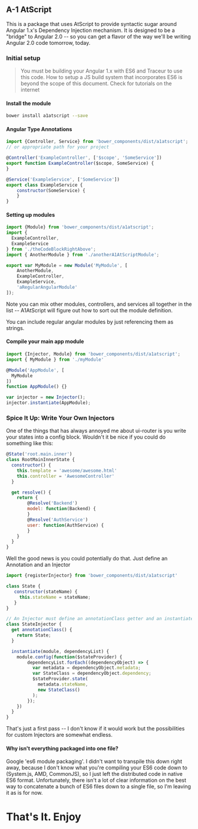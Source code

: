 ## A-1 AtScript

This is a package that uses AtScript to provide syntactic sugar around Angular 1.x's Dependency Injection mechanism. It is designed to be a "bridge" to Angular 2.0  -- so you can get a flavor of the way we'll be writing Angular 2.0 code tomorrow, today.


### Initial setup

> You must be building your Angular 1.x with ES6 and Traceur to use this code. How to setup a JS build system that incorporates ES6 is beyond the scope of this document. Check for tutorials on the internet

#### Install the module

```bash
bower install a1atscript --save
```

#### Angular Type Annotations

```javascript
import {Controller, Service} from 'bower_components/dist/a1atscript';
// or appropriate path for your project

@Controller('ExampleController', ['$scope', 'SomeService'])
export function ExampleController($scope, SomeService) {
}

@Service('ExampleService', ['SomeService'])
export class ExampleService {
	constructor(SomeService) {
	}
}
```

#### Setting up modules


```javascript
import {Module} from 'bower_components/dist/a1atscript';
import {
  ExampleController,
  ExampleService
} from './theCodeBlockRightAbove';
import { AnotherModule } from './anotherA1AtScriptModule';

export var MyModule = new Module('MyModule', [
	AnotherModule,
	ExampleController,
	ExampleService,
	'aRegularAngularModule'
]);
```

Note you can mix other modules, controllers, and services all together in the list -- A1AtScript will figure out how to sort out the module definition.

You can include regular angular modules by just referencing them as strings.

#### Compile your main app module

```javascript
import {Injector, Module} from 'bower_components/dist/a1atscript';
import { MyModule } from './myModule'

@Module('AppModule', [
  MyModule
])
function AppModule() {}

var injector = new Injector();
injector.instantiate(AppModule);
```

### Spice It Up: Write Your Own Injectors

One of the things that has always annoyed me about ui-router is you write your states into a config block. Wouldn't it be nice if you could do something like this:

```javascript
@State('root.main.inner')
class RootMainInnerState {
  constructor() {
    this.template = 'awesome/awesome.html'
    this.controller = 'AwesomeController'
  }

  get resolve() {
  	return {
  		@Resolve('Backend')
  		model: function(Backend) {
  		}
  		@Resolve('AuthService')
  		user: function(AuthService) {
  		}
  	}
  }
}
```

Well the good news is you could potentially do that. Just define an Annotation and an Injector

```javascript
import {registerInjector} from 'bower_components/dist/a1atscript'

class State {
   constructor(stateName) {
     this.stateName = stateName;
   }
}

// An Injector must define an annotationClass getter and an instantiate method
class StateInjector {
  get annotationClass() {
    return State;
  }

  instantiate(module, dependencyList) {
    module.config(function($stateProvider) {
	    dependencyList.forEach((dependencyObject) => {
	      var metadata = dependencyObject.metadata;
	      var StateClass = dependencyObject.dependency;
	      $stateProvider.state(
	        metadata.stateName,
	        new StateClass()
	      );
	    });
    })
  }
}
```

That's just a first pass -- I don't know if it would work but the possibilities for custom Injectors are somewhat endless.

#### Why isn't everything packaged into one file?

Google 'es6 module packaging'. I didn't want to transpile this down right away, because I don't know what you're compiling your ES6 code down to (System.js, AMD, CommonJS), so I just left the distributed code in native ES6 format. Unfortunately, there isn't a lot of clear information on the best way to concatenate a bunch of ES6 files down to a single file, so I'm leaving it as is for now.

# That's It. Enjoy
